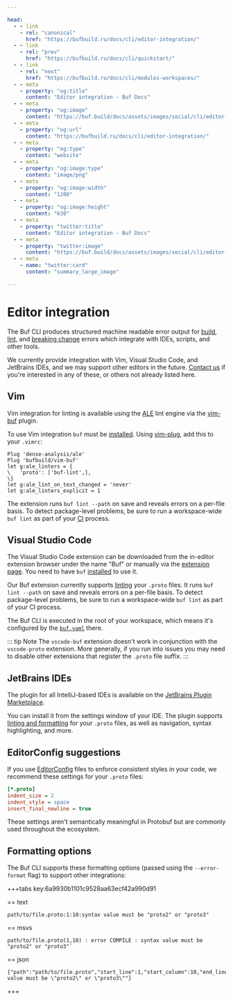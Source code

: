 ```yaml
---

head:
  - - link
    - rel: "canonical"
      href: "https://bufbuild.ru/docs/cli/editor-integration/"
  - - link
    - rel: "prev"
      href: "https://bufbuild.ru/docs/cli/quickstart/"
  - - link
    - rel: "next"
      href: "https://bufbuild.ru/docs/cli/modules-workspaces/"
  - - meta
    - property: "og:title"
      content: "Editor integration - Buf Docs"
  - - meta
    - property: "og:image"
      content: "https://buf.build/docs/assets/images/social/cli/editor-integration.png"
  - - meta
    - property: "og:url"
      content: "https://bufbuild.ru/docs/cli/editor-integration/"
  - - meta
    - property: "og:type"
      content: "website"
  - - meta
    - property: "og:image:type"
      content: "image/png"
  - - meta
    - property: "og:image:width"
      content: "1200"
  - - meta
    - property: "og:image:height"
      content: "630"
  - - meta
    - property: "twitter:title"
      content: "Editor integration - Buf Docs"
  - - meta
    - property: "twitter:image"
      content: "https://buf.build/docs/assets/images/social/cli/editor-integration.png"
  - - meta
    - name: "twitter:card"
      content: "summary_large_image"

---
```


# Editor integration

The Buf CLI produces structured machine readable error output for [build](../../build/overview/), [lint](../../lint/overview/), and [breaking change](../../breaking/overview/) errors which integrate with IDEs, scripts, and other tools.

We currently provide integration with Vim, Visual Studio Code, and JetBrains IDEs, and we may support other editors in the future. [Contact us](../../contact/) if you're interested in any of these, or others not already listed here.

## Vim

Vim integration for linting is available using the [ALE](https://github.com/dense-analysis/ale) lint engine via the [vim-buf](https://github.com/bufbuild/vim-buf) plugin.

To use Vim integration `buf` must be [installed](../installation/). Using [vim-plug](https://github.com/junegunn/vim-plug), add this to your `.vimrc`:

```vim
Plug 'dense-analysis/ale'
Plug 'bufbuild/vim-buf'
let g:ale_linters = {
\   'proto': ['buf-lint',],
\}
let g:ale_lint_on_text_changed = 'never'
let g:ale_linters_explicit = 1
```

The extension runs `buf lint --path` on save and reveals errors on a per-file basis. To detect package-level problems, be sure to run a workspace-wide `buf lint` as part of your [CI](../../bsr/ci-cd/setup/) process.

## Visual Studio Code

The Visual Studio Code extension can be downloaded from the in-editor extension browser under the name "Buf" or manually via the [extension page](https://marketplace.visualstudio.com/items?itemName=bufbuild.vscode-buf). You need to have `buf` [installed](../installation/) to use it.

Our Buf extension currently supports [linting](../../lint/overview/) your `.proto` files. It runs `buf lint --path` on save and reveals errors on a per-file basis. To detect package-level problems, be sure to run a workspace-wide `buf lint` as part of your CI process.

The Buf CLI is executed in the root of your workspace, which means it's configured by the [`buf.yaml`](../../configuration/v2/buf-yaml/) there.

::: tip Note
The `vscode-buf` extension doesn't work in conjunction with the `vscode-proto` extension. More generally, if you run into issues you may need to disable other extensions that register the `.proto` file suffix.
:::

## JetBrains IDEs

The plugin for all IntelliJ-based IDEs is available on the [JetBrains Plugin Marketplace](https://plugins.jetbrains.com/plugin/19147-buf-for-protocol-buffers).

You can install it from the settings window of your IDE. The plugin supports [linting and formatting](../../lint/overview/) for your `.proto` files, as well as navigation, syntax highlighting, and more.

## EditorConfig suggestions

If you use [EditorConfig](https://editorconfig.org) files to enforce consistent styles in your code, we recommend these settings for your `.proto` files:

```ini
[*.proto]
indent_size = 2
indent_style = space
insert_final_newline = true
```

These settings aren't semantically meaningful in Protobuf but are commonly used throughout the ecosystem.

## Formatting options

The Buf CLI supports these formatting options (passed using the `--error-format` flag) to support other integrations:

+++tabs key:6a9930b1101c9528aa63ecf42a990d91

== text

```text
path/to/file.proto:1:10:syntax value must be "proto2" or "proto3"
```

== msvs

```text
path/to/file.proto(1,10) : error COMPILE : syntax value must be "proto2" or "proto3"`
```

== json

```text
{"path":"path/to/file.proto","start_line":1,"start_column":10,"end_line":1,"end_column":10,"type":"COMPILE","message":"syntax value must be \"proto2\" or \"proto3\""}
```

+++
